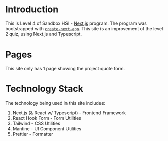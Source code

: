 # Introduction
This is Level 4 of Sandbox HSI - [Next.js](https://nextjs.org/) program. The program was bootstrapped with [`create-next-app`](https://github.com/vercel/next.js/tree/canary/packages/create-next-app). This site is an improvement of the level 2 quiz, using Next.js and Typescript.

# Pages
This site only has 1 page showing the project quote form.

# Technology Stack
The technology being used in this site includes:
1. Next.js (& React w/ Typescript) - Frontend Framework
2. React Hook Form - Form Utilities
3. Tailwind - CSS Utilities
4. Mantine - UI Component Utilities
5. Prettier - Formatter
